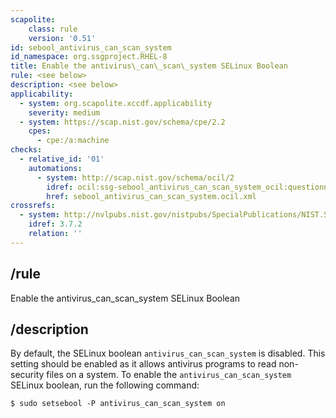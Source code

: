 ```yaml
---
scapolite:
    class: rule
    version: '0.51'
id: sebool_antivirus_can_scan_system
id_namespace: org.ssgproject.RHEL-8
title: Enable the antivirus\_can\_scan\_system SELinux Boolean
rule: <see below>
description: <see below>
applicability:
  - system: org.scapolite.xccdf.applicability
    severity: medium
  - system: https://scap.nist.gov/schema/cpe/2.2
    cpes:
      - cpe:/a:machine
checks:
  - relative_id: '01'
    automations:
      - system: http://scap.nist.gov/schema/ocil/2
        idref: ocil:ssg-sebool_antivirus_can_scan_system_ocil:questionnaire:1
        href: sebool_antivirus_can_scan_system.ocil.xml
crossrefs:
  - system: http://nvlpubs.nist.gov/nistpubs/SpecialPublications/NIST.SP.800-171.pdf
    idref: 3.7.2
    relation: ''
---
```



## /rule

Enable the antivirus\_can\_scan\_system SELinux Boolean

## /description

By
default, the SELinux boolean `antivirus_can_scan_system` is disabled.
This setting should be enabled as it allows antivirus programs to read
non-security files on a system. To enable the
`antivirus_can_scan_system` SELinux boolean, run the following command:

``` 
$ sudo setsebool -P antivirus_can_scan_system on
```
